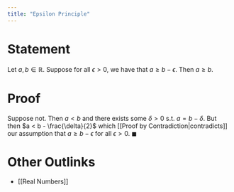 ```yaml
---
title: "Epsilon Principle"
---
```


# Statement
Let $a,b \in \mathbb{R}$. Suppose for all $\epsilon > 0$, we have that $a \geq b - \epsilon$. Then $a \geq b$.

# Proof
Suppose not. Then $a < b$ and there exists some $\delta > 0$ s.t. $a = b - \delta$. But then $a < b - \frac{\delta}{2}$ which [[Proof by Contradiction|contradicts]] our assumption that $a \geq b - \epsilon$ for all $\epsilon > 0$. $\blacksquare$

# Other Outlinks
- [[Real Numbers]]